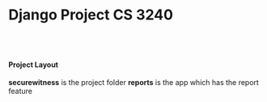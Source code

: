 # Django Project CS 3240
<br><br>
#### Project Layout

**securewitness** is the project folder
**reports** is the app which has the report feature
